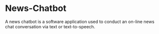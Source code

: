# News-Chatbot
A news chatbot is a software application used to conduct an on-line news chat conversation via text or text-to-speech. 

